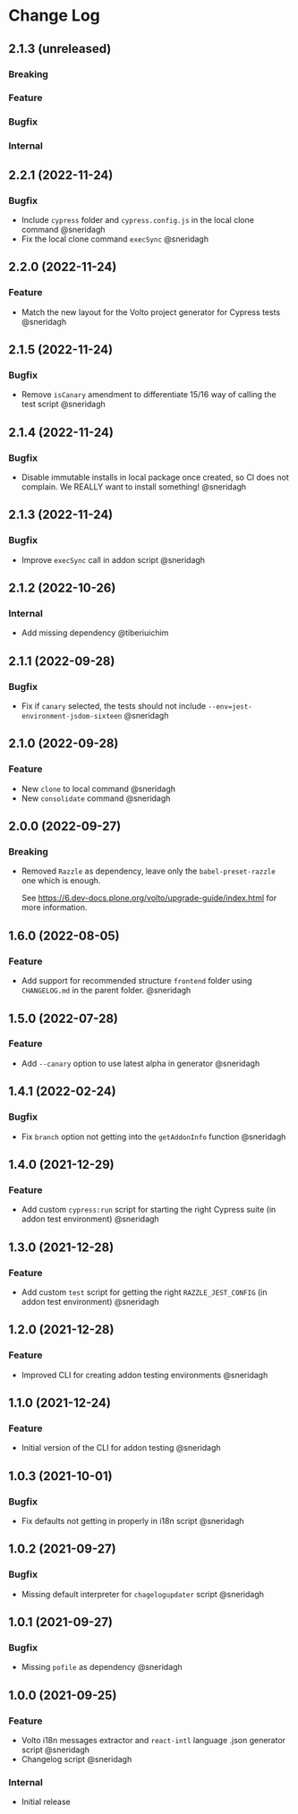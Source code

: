 # Change Log

## 2.1.3 (unreleased)

### Breaking

### Feature

### Bugfix

### Internal
## 2.2.1 (2022-11-24)

### Bugfix

- Include `cypress` folder and `cypress.config.js` in the local clone command @sneridagh
- Fix the local clone command `execSync` @sneridagh

## 2.2.0 (2022-11-24)

### Feature

- Match the new layout for the Volto project generator for Cypress tests @sneridagh

## 2.1.5 (2022-11-24)

### Bugfix

- Remove `isCanary` amendment to differentiate 15/16 way of calling the test script @sneridagh

## 2.1.4 (2022-11-24)

### Bugfix

- Disable immutable installs in local package once created, so CI does not complain. We REALLY want to install something! @sneridagh

## 2.1.3 (2022-11-24)

### Bugfix

- Improve `execSync` call in addon script @sneridagh

## 2.1.2 (2022-10-26)

### Internal

- Add missing dependency @tiberiuichim

## 2.1.1 (2022-09-28)

### Bugfix

- Fix if `canary` selected, the tests should not include `--env=jest-environment-jsdom-sixteen` @sneridagh

## 2.1.0 (2022-09-28)

### Feature

- New `clone` to local command @sneridagh
- New `consolidate` command @sneridagh

## 2.0.0 (2022-09-27)

### Breaking

- Removed `Razzle` as dependency, leave only the `babel-preset-razzle` one which is enough.

  See https://6.dev-docs.plone.org/volto/upgrade-guide/index.html for more information.

## 1.6.0 (2022-08-05)

### Feature

- Add support for recommended structure `frontend` folder using `CHANGELOG.md` in the parent folder. @sneridagh

## 1.5.0 (2022-07-28)

### Feature

- Add `--canary` option to use latest alpha in generator @sneridagh

## 1.4.1 (2022-02-24)

### Bugfix

- Fix `branch` option not getting into the `getAddonInfo` function @sneridagh

## 1.4.0 (2021-12-29)

### Feature

- Add custom `cypress:run` script for starting the right Cypress suite (in addon test environment) @sneridagh

## 1.3.0 (2021-12-28)

### Feature

- Add custom `test` script for getting the right `RAZZLE_JEST_CONFIG` (in addon test environment) @sneridagh

## 1.2.0 (2021-12-28)

### Feature

- Improved CLI for creating addon testing environments @sneridagh

## 1.1.0 (2021-12-24)

### Feature

- Initial version of the CLI for addon testing @sneridagh

## 1.0.3 (2021-10-01)

### Bugfix

- Fix defaults not getting in properly in i18n script @sneridagh

## 1.0.2 (2021-09-27)

### Bugfix

- Missing default interpreter for `chagelogupdater` script @sneridagh

## 1.0.1 (2021-09-27)

### Bugfix

- Missing `pofile` as dependency @sneridagh

## 1.0.0 (2021-09-25)

### Feature

- Volto i18n messages extractor and `react-intl` language .json generator script @sneridagh
- Changelog script @sneridagh

### Internal

- Initial release
